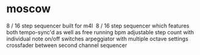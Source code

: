 # moscow
8 / 16 step sequencer built for m4l
<img scr="moscow.png">
8 / 16 step sequencer which features both tempo-sync'd as well as free running bpm
adjustable step count with individual note on/off switches
arpeggiator with multiple octave settings
crossfader between second channel sequencer

